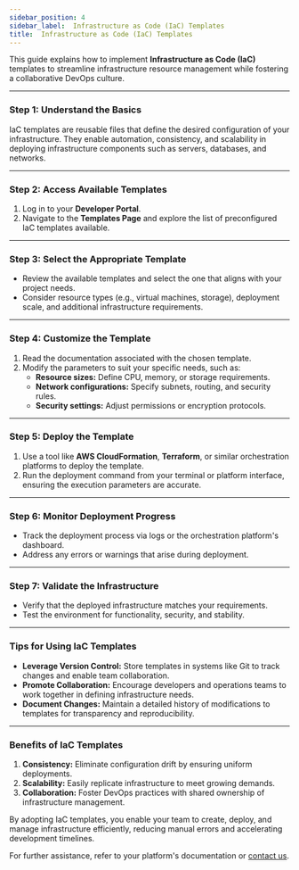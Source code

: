 ```yaml
---
sidebar_position: 4
sidebar_label:  Infrastructure as Code (IaC) Templates 
title:  Infrastructure as Code (IaC) Templates
---
```


This guide explains how to implement **Infrastructure as Code (IaC)** templates to streamline infrastructure resource management while fostering a collaborative DevOps culture.

---

### Step 1: **Understand the Basics**

IaC templates are reusable files that define the desired configuration of your infrastructure. They enable automation, consistency, and scalability in deploying infrastructure components such as servers, databases, and networks.

---

### Step 2: **Access Available Templates**

1. Log in to your **Developer Portal**.
2. Navigate to the **Templates Page** and explore the list of preconfigured IaC templates available.

---

### Step 3: **Select the Appropriate Template**

- Review the available templates and select the one that aligns with your project needs.
- Consider resource types (e.g., virtual machines, storage), deployment scale, and additional infrastructure requirements.

---

### Step 4: **Customize the Template**

1. Read the documentation associated with the chosen template.
2. Modify the parameters to suit your specific needs, such as:
    - **Resource sizes:** Define CPU, memory, or storage requirements.
    - **Network configurations:** Specify subnets, routing, and security rules.
    - **Security settings:** Adjust permissions or encryption protocols.

---

### Step 5: **Deploy the Template**

1. Use a tool like **AWS CloudFormation**, **Terraform**, or similar orchestration platforms to deploy the template.
2. Run the deployment command from your terminal or platform interface, ensuring the execution parameters are accurate.

---

### Step 6: **Monitor Deployment Progress**

- Track the deployment process via logs or the orchestration platform's dashboard.
- Address any errors or warnings that arise during deployment.

---

### Step 7: **Validate the Infrastructure**

- Verify that the deployed infrastructure matches your requirements.
- Test the environment for functionality, security, and stability.

---

### Tips for Using IaC Templates

- **Leverage Version Control:** Store templates in systems like Git to track changes and enable team collaboration.
- **Promote Collaboration:** Encourage developers and operations teams to work together in defining infrastructure needs.
- **Document Changes:** Maintain a detailed history of modifications to templates for transparency and reproducibility.

---

### Benefits of IaC Templates

1. **Consistency:** Eliminate configuration drift by ensuring uniform deployments.
2. **Scalability:** Easily replicate infrastructure to meet growing demands.
3. **Collaboration:** Foster DevOps practices with shared ownership of infrastructure management.

By adopting IaC templates, you enable your team to create, deploy, and manage infrastructure efficiently, reducing manual errors and accelerating development timelines.

For further assistance, refer to your platform's documentation or [contact us](https://platform.vee.codes/contact-us/).